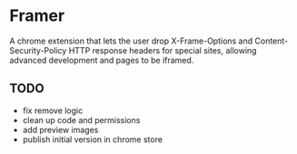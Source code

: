 # Framer
A chrome extension that lets the user drop X-Frame-Options and Content-Security-Policy HTTP response headers for special sites, allowing advanced development and pages to be iframed.

## TODO
- fix remove logic
- clean up code and permissions
- add preview images
- publish initial version in chrome store